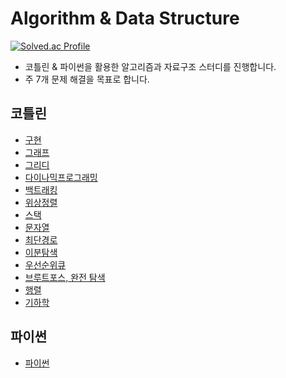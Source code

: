 # Algorithm & Data Structure

[![Solved.ac Profile](http://mazassumnida.wtf/api/v2/generate_badge?boj=wlsdn5116)](https://solved.ac/wlsdn5116/)

- 코틀린 & 파이썬을 활용한 알고리즘과 자료구조 스터디를 진행합니다.
- 주 7개 문제 해결을 목표로 합니다.

## 코틀린
- [구현](https://github.com/jinuemong/algorithm-data-structure-study/tree/master/kotlin%2Bjava/src/main/kotlin%2Bjava/_%EA%B5%AC%ED%98%84)
- [그래프](https://github.com/jinuemong/algorithm-data-structure-study/tree/master/kotlin%2Bjava/src/main/kotlin%2Bjava/_%EA%B7%B8%EB%9E%98%ED%94%84)
- [그리디](https://github.com/jinuemong/algorithm-data-structure-study/tree/master/kotlin%2Bjava/src/main/kotlin%2Bjava/_%EA%B7%B8%EB%A6%AC%EB%94%94)
- [다이나믹프로그래밍](https://github.com/jinuemong/algorithm-data-structure-study/tree/master/kotlin%2Bjava/src/main/kotlin%2Bjava/_%EB%8B%A4%EC%9D%B4%EB%82%98%EB%AF%B9%ED%94%84%EB%A1%9C%EA%B7%B8%EB%9E%98%EB%B0%8D)
- [백트래킹](https://github.com/jinuemong/algorithm-data-structure-study/tree/master/kotlin%2Bjava/src/main/kotlin%2Bjava/_%EB%B0%B1%ED%8A%B8%EB%9E%98%ED%82%B9)
- [위상정렬](https://github.com/jinuemong/algorithm-data-structure-study/tree/master/kotlin%2Bjava/src/main/kotlin%2Bjava/_%EC%9C%84%EC%83%81%EC%A0%95%EB%A0%AC)
- [스택](https://github.com/jinuemong/algorithm-data-structure-study/tree/master/kotlin%2Bjava/src/main/kotlin%2Bjava/_%EC%8A%A4%ED%83%9D)
- [문자열](https://github.com/jinuemong/algorithm-data-structure-study/tree/master/kotlin%2Bjava/src/main/kotlin%2Bjava/_%EB%AC%B8%EC%9E%90%EC%97%B4)
- [최단경로](https://github.com/jinuemong/algorithm-data-structure-study/tree/master/kotlin%2Bjava/src/main/kotlin%2Bjava/_%EC%B5%9C%EB%8B%A8%EA%B2%BD%EB%A1%9C)
- [이분탐색](https://github.com/jinuemong/algorithm-data-structure-study/tree/master/kotlin%2Bjava/src/main/kotlin%2Bjava/_%EC%9D%B4%EB%B6%84%ED%83%90%EC%83%89)
- [우선순위큐](https://github.com/jinuemong/algorithm-data-structure-study/tree/master/kotlin%2Bjava/src/main/kotlin%2Bjava/_%EC%9A%B0%EC%84%A0%EC%88%9C%EC%9C%84%ED%81%90)
- [브루트포스, 완전 탐색](https://github.com/jinuemong/algorithm-data-structure-study/tree/master/kotlin%2Bjava/src/main/kotlin%2Bjava/_%EB%B8%8C%EB%A3%A8%ED%8A%B8%ED%8F%AC%EC%8A%A4)
- [행렬](https://github.com/jinuemong/algorithm-data-structure-study/tree/master/kotlin%2Bjava/src/main/kotlin%2Bjava/_%ED%96%89%EB%A0%AC)
- [기하학](https://github.com/jinuemong/algorithm-data-structure-study/tree/master/kotlin%2Bjava/src/main/kotlin%2Bjava/_%EA%B8%B0%ED%95%98%ED%95%99)


## 파이썬 
- [파이썬](https://github.com/jinuemong/algorithm-data-structure-study/tree/master/python)
